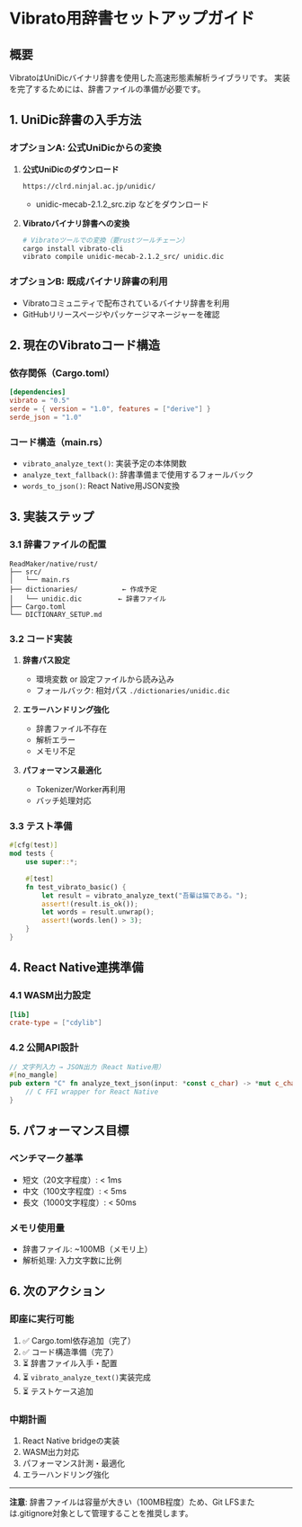 # Vibrato用辞書セットアップガイド

## 概要
VibratoはUniDicバイナリ辞書を使用した高速形態素解析ライブラリです。
実装を完了するためには、辞書ファイルの準備が必要です。

## 1. UniDic辞書の入手方法

### オプションA: 公式UniDicからの変換
1. **公式UniDicのダウンロード**
   ```
   https://clrd.ninjal.ac.jp/unidic/
   ```
   - unidic-mecab-2.1.2_src.zip などをダウンロード

2. **Vibratoバイナリ辞書への変換**
   ```bash
   # Vibratoツールでの変換（要rustツールチェーン）
   cargo install vibrato-cli
   vibrato compile unidic-mecab-2.1.2_src/ unidic.dic
   ```

### オプションB: 既成バイナリ辞書の利用
- Vibratoコミュニティで配布されているバイナリ辞書を利用
- GitHubリリースページやパッケージマネージャーを確認

## 2. 現在のVibratoコード構造

### 依存関係（Cargo.toml）
```toml
[dependencies]
vibrato = "0.5"
serde = { version = "1.0", features = ["derive"] }
serde_json = "1.0"
```

### コード構造（main.rs）
- `vibrato_analyze_text()`: 実装予定の本体関数
- `analyze_text_fallback()`: 辞書準備まで使用するフォールバック
- `words_to_json()`: React Native用JSON変換

## 3. 実装ステップ

### 3.1 辞書ファイルの配置
```
ReadMaker/native/rust/
├── src/
│   └── main.rs
├── dictionaries/           ← 作成予定
│   └── unidic.dic         ← 辞書ファイル
├── Cargo.toml
└── DICTIONARY_SETUP.md
```

### 3.2 コード実装
1. **辞書パス設定**
   - 環境変数 or 設定ファイルから読み込み
   - フォールバック: 相対パス `./dictionaries/unidic.dic`

2. **エラーハンドリング強化**
   - 辞書ファイル不存在
   - 解析エラー
   - メモリ不足

3. **パフォーマンス最適化**
   - Tokenizer/Worker再利用
   - バッチ処理対応

### 3.3 テスト準備
```rust
#[cfg(test)]
mod tests {
    use super::*;
    
    #[test]
    fn test_vibrato_basic() {
        let result = vibrato_analyze_text("吾輩は猫である。");
        assert!(result.is_ok());
        let words = result.unwrap();
        assert!(words.len() > 3);
    }
}
```

## 4. React Native連携準備

### 4.1 WASM出力設定
```toml
[lib]
crate-type = ["cdylib"]
```

### 4.2 公開API設計
```rust
// 文字列入力 → JSON出力（React Native用）
#[no_mangle]
pub extern "C" fn analyze_text_json(input: *const c_char) -> *mut c_char {
    // C FFI wrapper for React Native
}
```

## 5. パフォーマンス目標

### ベンチマーク基準
- 短文（20文字程度）: < 1ms
- 中文（100文字程度）: < 5ms  
- 長文（1000文字程度）: < 50ms

### メモリ使用量
- 辞書ファイル: ~100MB（メモリ上）
- 解析処理: 入力文字数に比例

## 6. 次のアクション

### 即座に実行可能
1. ✅ Cargo.toml依存追加（完了）
2. ✅ コード構造準備（完了）
3. ⏳ 辞書ファイル入手・配置
4. ⏳ `vibrato_analyze_text()`実装完成
5. ⏳ テストケース追加

### 中期計画
1. React Native bridgeの実装
2. WASM出力対応
3. パフォーマンス計測・最適化
4. エラーハンドリング強化

---

**注意**: 辞書ファイルは容量が大きい（100MB程度）ため、Git LFSまたは.gitignore対象として管理することを推奨します。
